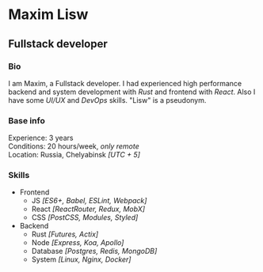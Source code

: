# Maxim Lisw
## Fullstack developer

### Bio
I am Maxim, a Fullstack developer. I had experienced
high performance backend and system development with *Rust* and
frontend with *React*. Also I have some *UI/UX* and *DevOps* skills.
"Lisw" is a pseudonym.

### Base info
Experience: 3 years  
Conditions: 20 hours/week, *only remote*  
Location: Russia, Chelyabinsk *[UTC + 5]*  

### Skills
- Frontend
  - JS *[ES6+, Babel, ESLint, Webpack]*
  - React *[ReactRouter, Redux, MobX]*
  - CSS *[PostCSS, Modules, Styled]*
- Backend
  - Rust *[Futures, Actix]*
  - Node *[Express, Koa, Apollo]*
  - Database *[Postgres, Redis, MongoDB]*
  - System *[Linux, Nginx, Docker]*

